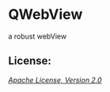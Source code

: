 # QWebView
a robust webView
## License:

_[Apache License, Version 2.0](https://github.com/qguangyao/QWebView/blob/master/LICENSE)_
